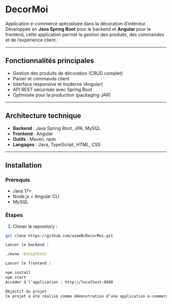 # DecorMoi

Application e-commerce spécialisée dans la décoration d’intérieur.  
Développée en **Java Spring Boot** pour le backend et **Angular** pour le frontend, cette application permet la gestion des produits, des commandes et de l’expérience client.

---

## Fonctionnalités principales

- Gestion des produits de décoration (CRUD complet)
- Panier et commande client
- Interface responsive et moderne (Angular)
- API REST sécurisée avec Spring Boot
- Optimisée pour la production (packaging JAR)

---

## Architecture technique

- **Backend** : Java Spring Boot, JPA, MySQL
- **Frontend** : Angular
- **Outils** : Maven, npm
- **Langages** : Java, TypeScript, HTML, CSS

---

## Installation

### Prérequis
- Java 17+
- Node.js + Angular CLI
- MySQL

### Étapes
1. Cloner le repository :
```bash
git clone https://github.com/aimeB/DecorMoi.git

Lancer le backend :

./mvnw -DskipTests

Lancer le frontend :

npm install
npm start
Accéder à l’application : http://localhost:8080

Objectif du projet
Ce projet a été réalisé comme démonstration d’une application e-commerce complète avec une architecture full stack. Il combine gestion des données côté serveur et expérience utilisateur fluide côté client.

